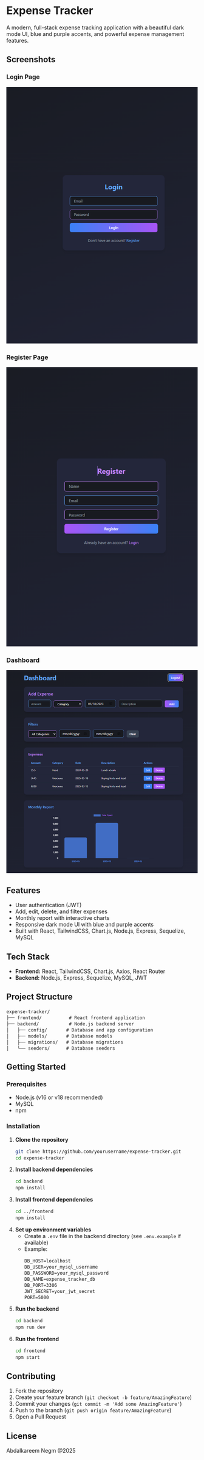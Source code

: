# Expense Tracker

A modern, full-stack expense tracking application with a beautiful dark mode UI, blue and purple accents, and powerful expense management features.

## Screenshots

### Login Page
![Login Page](./frontend/screenshots/login.png)

### Register Page
![Register Page](./frontend/screenshots/register.png)

### Dashboard
![Dashboard](./frontend/screenshots/dashboard.png)

## Features

- User authentication (JWT)
- Add, edit, delete, and filter expenses
- Monthly report with interactive charts
- Responsive dark mode UI with blue and purple accents
- Built with React, TailwindCSS, Chart.js, Node.js, Express, Sequelize, MySQL

## Tech Stack

- **Frontend:** React, TailwindCSS, Chart.js, Axios, React Router
- **Backend:** Node.js, Express, Sequelize, MySQL, JWT

## Project Structure

```
expense-tracker/
├── frontend/          # React frontend application
├── backend/           # Node.js backend server
│   ├── config/       # Database and app configuration
│   ├── models/       # Database models
│   ├── migrations/   # Database migrations
│   └── seeders/      # Database seeders
```

## Getting Started

### Prerequisites
- Node.js (v16 or v18 recommended)
- MySQL
- npm

### Installation

1. **Clone the repository**
   ```bash
   git clone https://github.com/yourusername/expense-tracker.git
   cd expense-tracker
   ```
2. **Install backend dependencies**
   ```bash
   cd backend
   npm install
   ```
3. **Install frontend dependencies**
   ```bash
   cd ../frontend
   npm install
   ```
4. **Set up environment variables**
   - Create a `.env` file in the backend directory (see `.env.example` if available)
   - Example:
     ```
     DB_HOST=localhost
     DB_USER=your_mysql_username
     DB_PASSWORD=your_mysql_password
     DB_NAME=expense_tracker_db
     DB_PORT=3306
     JWT_SECRET=your_jwt_secret
     PORT=5000
     ```
5. **Run the backend**
   ```bash
   cd backend
   npm run dev
   ```
6. **Run the frontend**
   ```bash
   cd frontend
   npm start
   ```

## Contributing

1. Fork the repository
2. Create your feature branch (`git checkout -b feature/AmazingFeature`)
3. Commit your changes (`git commit -m 'Add some AmazingFeature'`)
4. Push to the branch (`git push origin feature/AmazingFeature`)
5. Open a Pull Request

## License
Abdalkareem Negm @2025